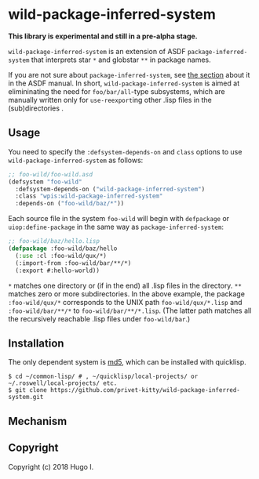 # wild-package-inferred-system

**This library is experimental and still in a pre-alpha stage.**

`wild-package-inferred-system` is an extension of ASDF `package-inferred-system` that interprets star `*` and globstar `**` in package names.

If you are not sure about `package-inferred-system`, see [the section](https://common-lisp.net/project/asdf/asdf/The-package_002dinferred_002dsystem-extension.html) about it in the ASDF manual. In short, `wild-package-inferred-system` is aimed at elimininating the need for `foo/bar/all`-type subsystems, which are manually written only for `use-reexport`ing other .lisp files in the (sub)directories .

## Usage
You need to specify the `:defsystem-depends-on` and `class` options to use `wild-package-inferred-system` as follows:

```lisp
;; foo-wild/foo-wild.asd
(defsystem "foo-wild"
  :defsystem-depends-on ("wild-package-inferred-system")
  :class "wpis:wild-package-inferred-system"
  :depends-on ("foo-wild/baz/*"))
```

Each source file in the system `foo-wild` will begin with `defpackage` or `uiop:define-package` in the same way as `package-inferred-system`:

```lisp
;; foo-wild/baz/hello.lisp
(defpackage :foo-wild/baz/hello
  (:use :cl :foo-wild/qux/*)
  (:import-from :foo-wild/bar/**/*)
  (:export #:hello-world))
```

`*` matches one directory or (if in the end) all .lisp files in the directory. `**` matches zero or more subdirectories. In the above example, the package `:foo-wild/qux/*` corresponds to the UNIX path `foo-wild/qux/*.lisp` and `:foo-wild/bar/**/*` to `foo-wild/bar/**/*.lisp`. (The latter path matches all the recursively reachable .lisp files under `foo-wild/bar`.) 
<!--
You _can_ use any other combinations of wildcards, e.g. `foo/*/bar` (matching foo/sbcl/bar.lisp, foo/ccl/bar.lisp, ...) or `foo/**/interface/*`. However, we recommend that you think about if you really need such a designation.
-->

## Installation
The only dependent system is [md5](https://github.com/pmai/md5), which can be installed with quicklisp.

```
$ cd ~/common-lisp/ # , ~/quicklisp/local-projects/ or ~/.roswell/local-projects/ etc.
$ git clone https://github.com/privet-kitty/wild-package-inferred-system.git
```

## Mechanism


## Copyright
Copyright (c) 2018 Hugo I.

